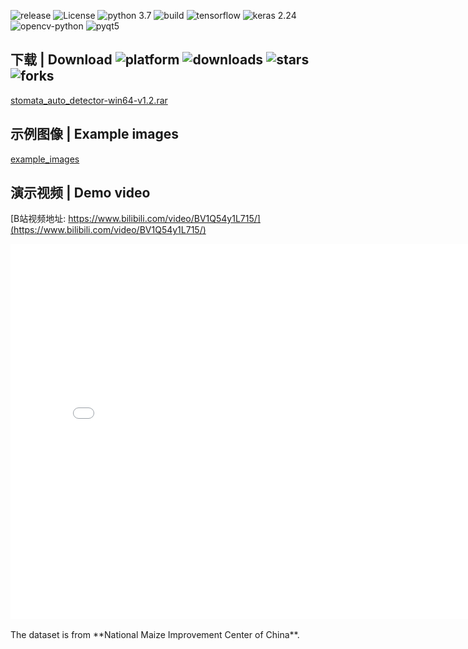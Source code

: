 ![release](https://img.shields.io/github/v/release/zjxi/stoma-auto-detector.github.io)
![License](https://img.shields.io/github/license/zjxi/stoma-auto-detector.github.io.svg)
![python 3.7](https://img.shields.io/badge/python-3.7-purple.svg)
![build](https://ci.appveyor.com/api/projects/status/l4gxgydj0i95hmxg/branch/master?svg=true)
![tensorflow](https://img.shields.io/badge/tensorflow_gpu-2.4.0-yellow.svg)
![keras 2.24](https://img.shields.io/badge/keras-2.4.3-red.svg)
![opencv-python](https://img.shields.io/badge/opencv-3.4.3-blue.svg)
![pyqt5](https://img.shields.io/badge/pyqt5-5.13.2-orange.svg)

## 下载 | Download ![platform](https://img.shields.io/badge/platform-win64-cyan.svg) ![downloads](https://img.shields.io/github/downloads/zjxi/stoma-auto-detector.github.io/total) ![stars](https://img.shields.io/github/stars/zjxi/stoma-auto-detector.github.io) ![forks](https://img.shields.io/github/forks/zjxi/stoma-auto-detector.github.io)
[stomata_auto_detector-win64-v1.2.rar](https://github.com/zjxi/stoma-auto-detector.github.io/releases/tag/v1.2/)

## 示例图像 | Example images
[example_images](https://github.com/zjxi/stoma-auto-detector.github.io/tree/master/sample%20images)

## 演示视频 | Demo video
[B站视频地址: https://www.bilibili.com/video/BV1Q54y1L715/](https://www.bilibili.com/video/BV1Q54y1L715/)
<iframe src="//player.bilibili.com/player.html?aid=845205885&bvid=BV1Q54y1L715&cid=328796263&page=1" scrolling="no" border="0" frameborder="no" framespacing="0" allowfullscreen="true" height="600" width="800">
</iframe>
<br><br>
The dataset is from **National Maize Improvement Center of China**.

